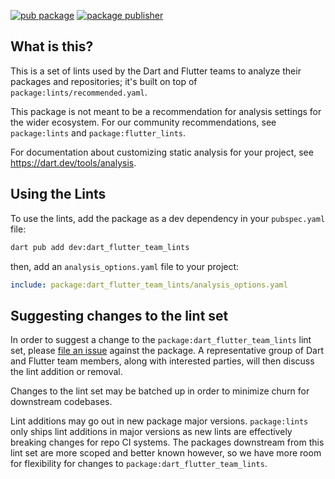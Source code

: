 [![pub package](https://img.shields.io/pub/v/dart_flutter_team_lints.svg)](https://pub.dev/packages/dart_flutter_team_lints)
[![package publisher](https://img.shields.io/pub/publisher/dart_flutter_team_lints.svg)](https://pub.dev/packages/dart_flutter_team_lints/publisher)

## What is this?

This is a set of lints used by the Dart and Flutter teams to analyze their
packages and repositories; it's built on top of
`package:lints/recommended.yaml`.

This package is not meant to be a recommendation for analysis settings for the
wider ecosystem. For our community recommendations, see `package:lints` and
`package:flutter_lints`.

For documentation about customizing static analysis for your project, see
https://dart.dev/tools/analysis.

## Using the Lints

To use the lints, add the package as a dev dependency
in your `pubspec.yaml` file:

```bash
dart pub add dev:dart_flutter_team_lints
```

then, add an `analysis_options.yaml` file to your project:

```yaml
include: package:dart_flutter_team_lints/analysis_options.yaml
```

## Suggesting changes to the lint set

In order to suggest a change to the `package:dart_flutter_team_lints` lint set,
please [file an issue](https://github.com/dart-lang/ecosystem/issues/new/choose)
against the package. A representative group of Dart and Flutter team members,
along with interested parties, will then discuss the lint addition or removal.

Changes to the lint set may be batched up in order to minimize churn for
downstream codebases.

Lint additions may go out in new package major versions. `package:lints` only
ships lint additions in major versions as new lints are effectively breaking
changes for repo CI systems. The packages downstream from this lint set are
more scoped and better known however, so we have more room for flexibility for 
changes to `package:dart_flutter_team_lints`.

